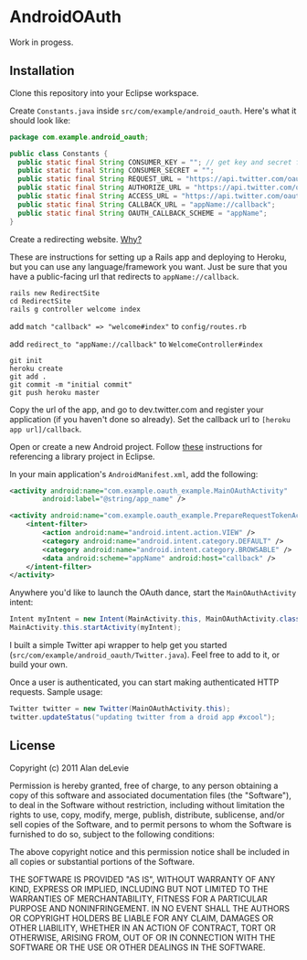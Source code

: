 AndroidOAuth
============

Work in progess.

Installation
------------

Clone this repository into your Eclipse workspace.

Create `Constants.java` inside `src/com/example/android_oauth`. Here's what it should look like:

``` java
package com.example.android_oauth;

public class Constants {
  public static final String CONSUMER_KEY = ""; // get key and secret from dev.twitter.com
  public static final String CONSUMER_SECRET = "";
  public static final String REQUEST_URL = "https://api.twitter.com/oauth/request_token";
  public static final String AUTHORIZE_URL = "https://api.twitter.com/oauth/authorize";
  public static final String ACCESS_URL = "https://api.twitter.com/oauth/access_token";
  public static final String CALLBACK_URL = "appName://callback";
  public static final String OAUTH_CALLBACK_SCHEME = "appName";
}
```

Create a redirecting website. [Why?](http://stackoverflow.com/questions/2199357/oauth-twitter-on-android-callback-fails/2401135#2401135)

These are instructions for setting up a Rails app and deploying to Heroku, but you can use any language/framework you want. Just be sure that you have a public-facing url that redirects to `appName://callback`.

	rails new RedirectSite
	cd RedirectSite
	rails g controller welcome index

add `match "callback" => "welcome#index"` to `config/routes.rb`

add `redirect_to "appName://callback"` to `WelcomeController#index`

	git init
	heroku create
	git add .
	git commit -m "initial commit"
	git push heroku master

Copy the url of the app, and go to dev.twitter.com and register your application (if you haven't done so already). Set the callback url to `[heroku app url]/callback`.

Open or create a new Android project. Follow [these](http://developer.android.com/guide/developing/projects/projects-eclipse.html) instructions for referencing a library project in Eclipse.

In your main application's `AndroidManifest.xml`, add the following:

``` xml
<activity android:name="com.example.oauth_example.MainOAuthActivity"
		android:label="@string/app_name" />

<activity android:name="com.example.oauth_example.PrepareRequestTokenActivity" android:launchMode="singleTask">
	<intent-filter>
		<action android:name="android.intent.action.VIEW" />
		<category android:name="android.intent.category.DEFAULT" />
		<category android:name="android.intent.category.BROWSABLE" />
		<data android:scheme="appName" android:host="callback" />
	</intent-filter>
</activity>
```

Anywhere you'd like to launch the OAuth dance, start the `MainOAuthActivity` intent:

``` java
Intent myIntent = new Intent(MainActivity.this, MainOAuthActivity.class);
MainActivity.this.startActivity(myIntent);
```

I built a simple Twitter api wrapper to help get you started (`src/com/example/android_oauth/Twitter.java`). Feel free to add to it, or build your own.

Once a user is authenticated, you can start making authenticated HTTP requests. Sample usage:

``` java
Twitter twitter = new Twitter(MainOAuthActivity.this);
twitter.updateStatus("updating twitter from a droid app #xcool");
```

License
-------

Copyright (c) 2011 Alan deLevie

Permission is hereby granted, free of charge, to any person obtaining a copy of this software and associated documentation files (the "Software"), to deal in the Software without restriction, including without limitation the rights to use, copy, modify, merge, publish, distribute, sublicense, and/or sell copies of the Software, and to permit persons to whom the Software is furnished to do so, subject to the following conditions:

The above copyright notice and this permission notice shall be included in all copies or substantial portions of the Software.

THE SOFTWARE IS PROVIDED "AS IS", WITHOUT WARRANTY OF ANY KIND, EXPRESS OR IMPLIED, INCLUDING BUT NOT LIMITED TO THE WARRANTIES OF MERCHANTABILITY, FITNESS FOR A PARTICULAR PURPOSE AND NONINFRINGEMENT. IN NO EVENT SHALL THE AUTHORS OR COPYRIGHT HOLDERS BE LIABLE FOR ANY CLAIM, DAMAGES OR OTHER LIABILITY, WHETHER IN AN ACTION OF CONTRACT, TORT OR OTHERWISE, ARISING FROM, OUT OF OR IN CONNECTION WITH THE SOFTWARE OR THE USE OR OTHER DEALINGS IN THE SOFTWARE.



